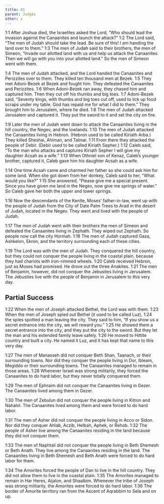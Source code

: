 ```yaml
---
title: 01
parent: Judges
other: x
---
```



<a name="1:1">1:1</a> After Joshua died, the Israelites asked the Lord, “Who should lead the invasion against the Canaanites and launch the attack?” <a name="1:2">1:2</a> The Lord said, “The men of Judah should take the lead. Be sure of this! I am handing the land over to them.” <a name="1:3">1:3</a> The men of Judah said to their brothers, the men of Simeon, “Invade our allotted land with us and help us attack the Canaanites. Then we will go with you into your allotted land.” So the men of Simeon went with them.

<a name="1:4">1:4</a> The men of Judah attacked, and the Lord handed the Canaanites and Perizzites over to them. They killed ten thousand men at Bezek. <a name="1:5">1:5</a> They met Adoni-Bezek at Bezek and fought him. They defeated the Canaanites and Perizzites. <a name="1:6">1:6</a> When Adoni-Bezek ran away, they chased him and captured him. Then they cut off his thumbs and big toes. <a name="1:7">1:7</a> Adoni-Bezek said, “Seventy kings, with thumbs and big toes cut off, used to lick up food scraps under my table. God has repaid me for what I did to them.” They brought him to Jerusalem, where he died. <a name="1:8">1:8</a> The men of Judah attacked Jerusalem and captured it. They put the sword to it and set the city on fire.

<a name="1:9">1:9</a> Later the men of Judah went down to attack the Canaanites living in the hill country, the Negev, and the lowlands. <a name="1:10">1:10</a> The men of Judah attacked the Canaanites living in Hebron. (Hebron used to be called Kiriath Arba.) They killed Sheshai, Ahiman, and Talmai. <a name="1:11">1:11</a> From there they attacked the people of Debir. (Debir used to be called Kiriath Sepher.) <a name="1:12">1:12</a> Caleb said, “To the man who attacks and captures Kiriath Sepher I will give my daughter Acsah as a wife.” <a name="1:13">1:13</a> When Othniel son of Kenaz, Caleb’s younger brother, captured it, Caleb gave him his daughter Acsah as a wife.

<a name="1:14">1:14</a> One time Acsah came and charmed her father so she could ask him for some land. When she got down from her donkey, Caleb said to her, “What would you like?” <a name="1:15">1:15</a> She answered, “Please give me a special present. Since you have given me land in the Negev, now give me springs of water.” So Caleb gave her both the upper and lower springs.

<a name="1:16">1:16</a> Now the descendants of the Kenite, Moses’ father-in-law, went up with the people of Judah from the City of Date Palm Trees to Arad in the desert of Judah, located in the Negev. They went and lived with the people of Judah.

<a name="1:17">1:17</a> The men of Judah went with their brothers the men of Simeon and defeated the Canaanites living in Zephath. They wiped out Zephath. So people now call the city Hormah. <a name="1:18">1:18</a> The men of Judah captured Gaza, Ashkelon, Ekron, and the territory surrounding each of these cities.

<a name="1:19">1:19</a> The Lord was with the men of Judah. They conquered the hill country, but they could not conquer the people living in the coastal plain, because they had chariots with iron-rimmed wheels. <a name="1:20">1:20</a> Caleb received Hebron, just as Moses had promised. He drove out the three Anakites. <a name="1:21">1:21</a> The men of Benjamin, however, did not conquer the Jebusites living in Jerusalem. The Jebusites live with the people of Benjamin in Jerusalem to this very day.

## Partial Success

<a name="1:22">1:22</a> When the men of Joseph attacked Bethel, the Lord was with them. <a name="1:23">1:23</a> When the men of Joseph spied out Bethel (it used to be called Luz), <a name="1:24">1:24</a> the spies spotted a man leaving the city. They said to him, “If you show us a secret entrance into the city, we will reward you.” <a name="1:25">1:25</a> He showed them a secret entrance into the city, and they put the city to the sword. But they let the man and his extended family leave safely. <a name="1:26">1:26</a> He moved to Hittite country and built a city. He named it Luz, and it has kept that name to this very day.

<a name="1:27">1:27</a> The men of Manasseh did not conquer Beth Shan, Taanach, or their surrounding towns. Nor did they conquer the people living in Dor, Ibleam, Megiddo or their surrounding towns. The Canaanites managed to remain in those areas. <a name="1:28">1:28</a> Whenever Israel was strong militarily, they forced the Canaanites to do hard labor, but they never totally conquered them.

<a name="1:29">1:29</a> The men of Ephraim did not conquer the Canaanites living in Gezer. The Canaanites lived among them in Gezer.

<a name="1:30">1:30</a> The men of Zebulun did not conquer the people living in Kitron and Nahalol. The Canaanites lived among them and were forced to do hard labor.

<a name="1:31">1:31</a> The men of Asher did not conquer the people living in Acco or Sidon. Nor did they conquer Ahlab, Aczib, Helbah, Aphek, or Rehob. <a name="1:32">1:32</a> The people of Asher live among the Canaanites residing in the land because they did not conquer them.

<a name="1:33">1:33</a> The men of Naphtali did not conquer the people living in Beth Shemesh or Beth Anath. They live among the Canaanites residing in the land. The Canaanites living in Beth Shemesh and Beth Anath were forced to do hard labor for them.

<a name="1:34">1:34</a> The Amorites forced the people of Dan to live in the hill country. They did not allow them to live in the coastal plain. <a name="1:35">1:35</a> The Amorites managed to remain in Har Heres, Aijalon, and Shaalbim. Whenever the tribe of Joseph was strong militarily, the Amorites were forced to do hard labor. <a name="1:36">1:36</a> The border of Amorite territory ran from the Ascent of Aqrabbim to Sela and on up.
